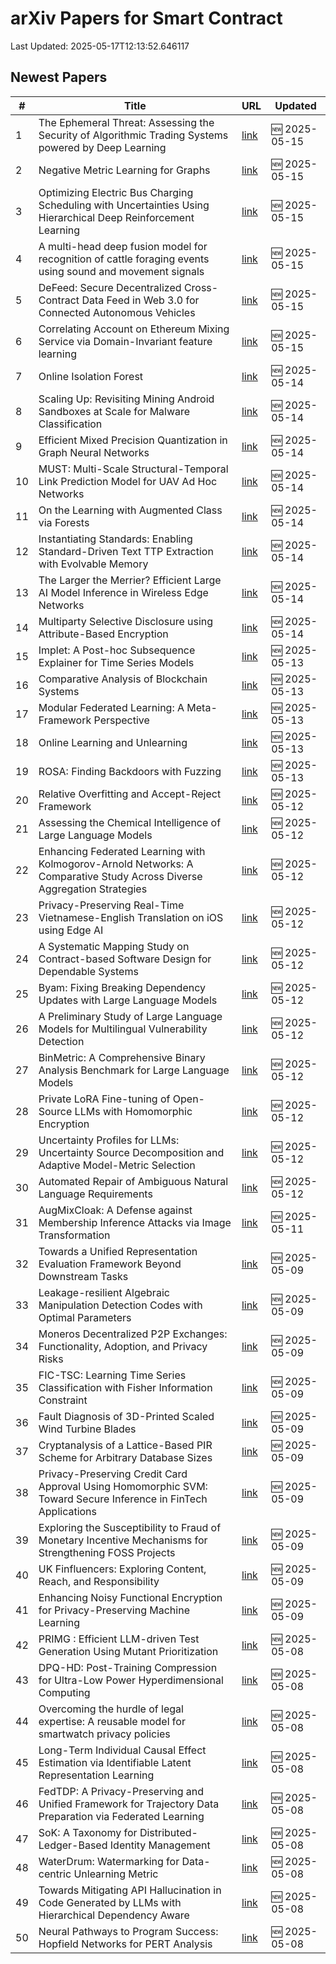 # arXiv Papers for Smart Contract

Last Updated: 2025-05-17T12:13:52.646117

## Newest Papers

|\#|Title|URL|Updated|
|---|---|---|---|
|1|The Ephemeral Threat: Assessing the Security of Algorithmic Trading Systems powered by Deep Learning|[link](http://arxiv.org/abs/2505.10430v1)|🆕 2025-05-15|
|2|Negative Metric Learning for Graphs|[link](http://arxiv.org/abs/2505.10307v1)|🆕 2025-05-15|
|3|Optimizing Electric Bus Charging Scheduling with Uncertainties Using Hierarchical Deep Reinforcement Learning|[link](http://arxiv.org/abs/2505.10296v1)|🆕 2025-05-15|
|4|A multi-head deep fusion model for recognition of cattle foraging events using sound and movement signals|[link](http://arxiv.org/abs/2505.10198v1)|🆕 2025-05-15|
|5|DeFeed: Secure Decentralized Cross-Contract Data Feed in Web 3.0 for Connected Autonomous Vehicles|[link](http://arxiv.org/abs/2505.09928v1)|🆕 2025-05-15|
|6|Correlating Account on Ethereum Mixing Service via Domain-Invariant feature learning|[link](http://arxiv.org/abs/2505.09892v1)|🆕 2025-05-15|
|7|Online Isolation Forest|[link](http://arxiv.org/abs/2505.09593v1)|🆕 2025-05-14|
|8|Scaling Up: Revisiting Mining Android Sandboxes at Scale for Malware Classification|[link](http://arxiv.org/abs/2505.09501v1)|🆕 2025-05-14|
|9|Efficient Mixed Precision Quantization in Graph Neural Networks|[link](http://arxiv.org/abs/2505.09361v1)|🆕 2025-05-14|
|10|MUST: Multi-Scale Structural-Temporal Link Prediction Model for UAV Ad Hoc Networks|[link](http://arxiv.org/abs/2505.09331v1)|🆕 2025-05-14|
|11|On the Learning with Augmented Class via Forests|[link](http://arxiv.org/abs/2505.09294v1)|🆕 2025-05-14|
|12|Instantiating Standards: Enabling Standard-Driven Text TTP Extraction with Evolvable Memory|[link](http://arxiv.org/abs/2505.09261v1)|🆕 2025-05-14|
|13|The Larger the Merrier? Efficient Large AI Model Inference in Wireless Edge Networks|[link](http://arxiv.org/abs/2505.09214v1)|🆕 2025-05-14|
|14|Multiparty Selective Disclosure using Attribute-Based Encryption|[link](http://arxiv.org/abs/2505.09034v1)|🆕 2025-05-14|
|15|Implet: A Post-hoc Subsequence Explainer for Time Series Models|[link](http://arxiv.org/abs/2505.08748v1)|🆕 2025-05-13|
|16|Comparative Analysis of Blockchain Systems|[link](http://arxiv.org/abs/2505.08652v1)|🆕 2025-05-13|
|17|Modular Federated Learning: A Meta-Framework Perspective|[link](http://arxiv.org/abs/2505.08646v1)|🆕 2025-05-13|
|18|Online Learning and Unlearning|[link](http://arxiv.org/abs/2505.08557v1)|🆕 2025-05-13|
|19|ROSA: Finding Backdoors with Fuzzing|[link](http://arxiv.org/abs/2505.08544v1)|🆕 2025-05-13|
|20|Relative Overfitting and Accept-Reject Framework|[link](http://arxiv.org/abs/2505.07783v1)|🆕 2025-05-12|
|21|Assessing the Chemical Intelligence of Large Language Models|[link](http://arxiv.org/abs/2505.07735v1)|🆕 2025-05-12|
|22|Enhancing Federated Learning with Kolmogorov-Arnold Networks: A Comparative Study Across Diverse Aggregation Strategies|[link](http://arxiv.org/abs/2505.07629v1)|🆕 2025-05-12|
|23|Privacy-Preserving Real-Time Vietnamese-English Translation on iOS using Edge AI|[link](http://arxiv.org/abs/2505.07583v1)|🆕 2025-05-12|
|24|A Systematic Mapping Study on Contract-based Software Design for Dependable Systems|[link](http://arxiv.org/abs/2505.07542v1)|🆕 2025-05-12|
|25|Byam: Fixing Breaking Dependency Updates with Large Language Models|[link](http://arxiv.org/abs/2505.07522v1)|🆕 2025-05-12|
|26|A Preliminary Study of Large Language Models for Multilingual Vulnerability Detection|[link](http://arxiv.org/abs/2505.07376v1)|🆕 2025-05-12|
|27|BinMetric: A Comprehensive Binary Analysis Benchmark for Large Language Models|[link](http://arxiv.org/abs/2505.07360v1)|🆕 2025-05-12|
|28|Private LoRA Fine-tuning of Open-Source LLMs with Homomorphic Encryption|[link](http://arxiv.org/abs/2505.07329v1)|🆕 2025-05-12|
|29|Uncertainty Profiles for LLMs: Uncertainty Source Decomposition and Adaptive Model-Metric Selection|[link](http://arxiv.org/abs/2505.07309v1)|🆕 2025-05-12|
|30|Automated Repair of Ambiguous Natural Language Requirements|[link](http://arxiv.org/abs/2505.07270v1)|🆕 2025-05-12|
|31|AugMixCloak: A Defense against Membership Inference Attacks via Image Transformation|[link](http://arxiv.org/abs/2505.07149v1)|🆕 2025-05-11|
|32|Towards a Unified Representation Evaluation Framework Beyond Downstream Tasks|[link](http://arxiv.org/abs/2505.06224v1)|🆕 2025-05-09|
|33|Leakage-resilient Algebraic Manipulation Detection Codes with Optimal Parameters|[link](http://arxiv.org/abs/2505.06174v1)|🆕 2025-05-09|
|34|Moneros Decentralized P2P Exchanges: Functionality, Adoption, and Privacy Risks|[link](http://arxiv.org/abs/2505.02392v2)|🆕 2025-05-09|
|35|FIC-TSC: Learning Time Series Classification with Fisher Information Constraint|[link](http://arxiv.org/abs/2505.06114v1)|🆕 2025-05-09|
|36|Fault Diagnosis of 3D-Printed Scaled Wind Turbine Blades|[link](http://arxiv.org/abs/2505.06080v1)|🆕 2025-05-09|
|37|Cryptanalysis of a Lattice-Based PIR Scheme for Arbitrary Database Sizes|[link](http://arxiv.org/abs/2505.05934v1)|🆕 2025-05-09|
|38|Privacy-Preserving Credit Card Approval Using Homomorphic SVM: Toward Secure Inference in FinTech Applications|[link](http://arxiv.org/abs/2505.05920v1)|🆕 2025-05-09|
|39|Exploring the Susceptibility to Fraud of Monetary Incentive Mechanisms for Strengthening FOSS Projects|[link](http://arxiv.org/abs/2505.05897v1)|🆕 2025-05-09|
|40|UK Finfluencers: Exploring Content, Reach, and Responsibility|[link](http://arxiv.org/abs/2505.01941v2)|🆕 2025-05-09|
|41|Enhancing Noisy Functional Encryption for Privacy-Preserving Machine Learning|[link](http://arxiv.org/abs/2505.05843v1)|🆕 2025-05-09|
|42|PRIMG : Efficient LLM-driven Test Generation Using Mutant Prioritization|[link](http://arxiv.org/abs/2505.05584v1)|🆕 2025-05-08|
|43|DPQ-HD: Post-Training Compression for Ultra-Low Power Hyperdimensional Computing|[link](http://arxiv.org/abs/2505.05413v1)|🆕 2025-05-08|
|44|Overcoming the hurdle of legal expertise: A reusable model for smartwatch privacy policies|[link](http://arxiv.org/abs/2505.05214v1)|🆕 2025-05-08|
|45|Long-Term Individual Causal Effect Estimation via Identifiable Latent Representation Learning|[link](http://arxiv.org/abs/2505.05192v1)|🆕 2025-05-08|
|46|FedTDP: A Privacy-Preserving and Unified Framework for Trajectory Data Preparation via Federated Learning|[link](http://arxiv.org/abs/2505.05155v1)|🆕 2025-05-08|
|47|SoK: A Taxonomy for Distributed-Ledger-Based Identity Management|[link](http://arxiv.org/abs/2505.05100v1)|🆕 2025-05-08|
|48|WaterDrum: Watermarking for Data-centric Unlearning Metric|[link](http://arxiv.org/abs/2505.05064v1)|🆕 2025-05-08|
|49|Towards Mitigating API Hallucination in Code Generated by LLMs with Hierarchical Dependency Aware|[link](http://arxiv.org/abs/2505.05057v1)|🆕 2025-05-08|
|50|Neural Pathways to Program Success: Hopfield Networks for PERT Analysis|[link](http://arxiv.org/abs/2505.05047v1)|🆕 2025-05-08|
